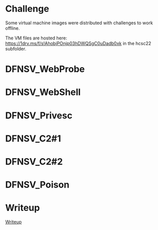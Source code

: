 # Challenge

Some virtual machine images were distributed with challenges to work offline.

The VM files are hosted here: <https://1drv.ms/f/s!AhobjPOnjp03hDWQSgC0uDadb0xk> in the hcsc22 subfolder.

# DFNSV_WebProbe

# DFNSV_WebShell

# DFNSV_Privesc

# DFNSV_C2#1

# DFNSV_C2#2

# DFNSV_Poison

# Writeup

[Writeup](WRITEUP.md)
